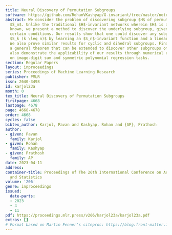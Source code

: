 ```yaml
---
title: Neural Discovery of Permutation Subgroups
software: https://github.com/RohanVKashyap/G-invariant/tree/master/notebooks
abstract: We consider the problem of discovering subgroup $H$ of permutation group
  $S_n$. Unlike the traditional $H$-invariant networks wherein $H$ is assumed to be
  known, we present a method to discover the underlying subgroup, given that it satisfies
  certain conditions. Our results show that one could discover any subgroup of type
  $S_k (k \leq n)$ by learning an $S_n$-invariant function and a linear transformation.
  We also prove similar results for cyclic and dihedral subgroups. Finally, we provide
  a general theorem that can be extended to discover other subgroups of $S_n$. We
  also demonstrate the applicability of our results through numerical experiments
  on image-digit sum and symmetric polynomial regression tasks.
section: Regular Papers
layout: inproceedings
series: Proceedings of Machine Learning Research
publisher: PMLR
issn: 2640-3498
id: karjol23a
month: 0
tex_title: Neural Discovery of Permutation Subgroups
firstpage: 4668
lastpage: 4678
page: 4668-4678
order: 4668
cycles: false
bibtex_author: Karjol, Pavan and Kashyap, Rohan and {AP}, Prathosh
author:
- given: Pavan
  family: Karjol
- given: Rohan
  family: Kashyap
- given: Prathosh
  family: AP
date: 2023-04-11
address:
container-title: Proceedings of The 26th International Conference on Artificial Intelligence
  and Statistics
volume: '206'
genre: inproceedings
issued:
  date-parts:
  - 2023
  - 4
  - 11
pdf: https://proceedings.mlr.press/v206/karjol23a/karjol23a.pdf
extras: []
# Format based on Martin Fenner's citeproc: https://blog.front-matter.io/posts/citeproc-yaml-for-bibliographies/
---
```

